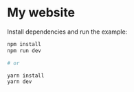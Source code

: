 # My website


Install dependencies and run the example:

```bash
npm install
npm run dev

# or

yarn install
yarn dev
```